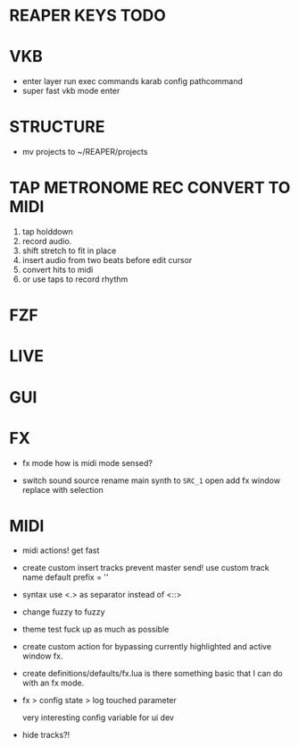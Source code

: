 # REAPER KEYS TODO

# VKB
- enter layer run exec commands
    karab config pathcommand
- super fast vkb mode enter

# STRUCTURE

- mv projects to ~/REAPER/projects


# TAP METRONOME REC CONVERT TO MIDI

1. tap holddown
2. record audio.
3. shift stretch to fit in place
3. insert audio from two beats before edit cursor
4. convert hits to midi
5. or use taps to record rhythm

# FZF

# LIVE

# GUI

# FX

- fx mode
    how is midi mode sensed?

- switch sound source
    rename main synth to `SRC_1`
    open add fx window
    replace with selection

# MIDI

- midi actions!
    get fast

- create custom insert tracks
    prevent master send!
    use custom track name
    default prefix = ''

- syntax use <.> as separator instead of <::>

- change fuzzy to fuzzy

* theme
    test
    fuck up as much as possible

* create custom action for bypassing currently highlighted and active window fx.

* create definitions/defaults/fx.lua
    is there something basic that I can do with an fx mode.

* fx > config state > log touched parameter

    very interesting config variable for ui dev

* hide tracks?!
